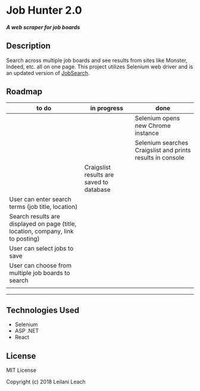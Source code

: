# Job Hunter 2.0

##### A web scraper for job boards

## Description

Search across multiple job boards and see results from sites like Monster, Indeed, etc. all on one page. This project utilizes Selenium web driver and is an updated version of <a href = "https://github.com/LeilaniL/JobSearch.Solution" target = "_blank" >JobSearch</a>.

## Roadmap

<table class="unstyledTable">
  <thead>
    <tr>
      <th>to do</th>
      <th>in progress</th>
      <th>done</th>
    </tr>
  </thead>
  <tbody>
    <tr>
      <td></td>
      <td></td>
      <td>Selenium opens new Chrome instance</td>
    </tr>
    <tr>
      <td></td>
      <td></td>
      <td>Selenium searches Craigslist and prints results in console</td>
    </tr>
    <tr>
      <td></td>
      <td>Craigslist results are saved to database</td>
      <td></td>
    </tr>
    <tr>
      <td>User can enter search terms (job title, location)</td>
      <td></td>
      <td></td>
    </tr>
    <tr>
      <td>Search results are displayed on page (title, location, company, link to posting)</td>
      <td></td>
      <td></td>
    </tr>
    <tr>
      <td>User can select jobs to save</td>
      <td></td>
      <td></td>
    </tr>
    <tr>
      <td>User can choose from multiple job boards to search</td>
      <td></td>
      <td></td>
    </tr>
     <tr>
      <td></td>
      <td></td>
      <td></td>
    </tr>
  </tbody>
</table>

-----

## Technologies Used

* Selenium
* ASP .NET 
* React

## License

MIT License

Copyright (c) 2018 Leilani Leach

